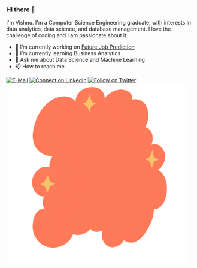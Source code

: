 ### Hi there 👋

I'm Vishnu. I'm a Computer Science Engineering graduate, with interests in data analytics, data science, and database management. I love the challenge of coding and I am passionate about it.

- 🔭 I’m currently working on [Future Job Prediction](https://github.com/grtvishnu/Future-Job-Prediction)
- 🌱 I’m currently learning Business Analytics
- 💬 Ask me about Data Science and Machine Learning
- 📫 How to reach me

[![E-Mail](https://img.shields.io/badge/--email?label=E-mail&logo=Gmail&style=social)](mailto:optra7@gmail.com) [![Connect on LinkedIn](https://img.shields.io/badge/--linkedin?label=LinkedIn&logo=LinkedIn&style=social)](https://www.linkedin.com/in/vishnuvu/) [![Follow on Twitter](https://img.shields.io/badge/--twitter?label=Twitter&logo=Twitter&style=social)](https://twitter.com/vishnumon021)
![](im/code.gif)

<!--
**grtvishnu/grtvishnu** is a ✨ _special_ ✨ repository because its `README.md` (this file) appears on your GitHub profile.

Here are some ideas to get you started:


